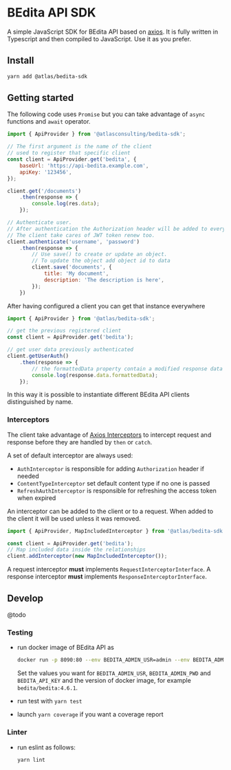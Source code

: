 # BEdita API SDK

A simple JavaScript SDK for BEdita API based on [axios](https://axios-http.com).
It is fully written in Typescript and then compiled to JavaScript. Use it as you prefer.

## Install

```bash
yarn add @atlas/bedita-sdk
```

## Getting started

The following code uses `Promise` but you can take advantage of `async` functions and `await` operator.

```js
import { ApiProvider } from '@atlasconsulting/bedita-sdk';

// The first argument is the name of the client
// used to register that specific client
const client = ApiProvider.get('bedita', {
    baseUrl: 'https://api-bedita.example.com',
    apiKey: '123456',
});

client.get('/documents')
    .then(response => {
        console.log(res.data);
    });

// Authenticate user.
// After authentication the Authorization header will be added to every request.
// The client take cares of JWT token renew too.
client.authenticate('username', 'password')
    .then(response => {
        // Use save() to create or update an object.
        // To update the object add object id to data
        client.save('documents', {
            title: 'My document',
            description: 'The description is here',
        });
    })
```

After having configured a client you can get that instance everywhere

```js
import { ApiProvider } from '@atlas/bedita-sdk';

// get the previous registered client
const client = ApiProvider.get('bedita');

// get user data previously authenticated
client.getUserAuth()
    .then(response => {
        // the formattedData property contain a modified response data
        console.log(response.data.formattedData);
    });
```

In this way it is possible to instantiate different BEdita API clients distinguished by name.

### Interceptors

The client take advantage of [Axios Interceptors](https://axios-http.com/docs/interceptors) to intercept request and response before they are handled by `then` or `catch`.

A set of default interceptor are always used:

* `AuthInterceptor` is responsible for adding `Authorization` header if needed
* `ContentTypeInterceptor` set default content type if no one is passed
* `RefreshAuthInterceptor` is responsible for refreshing the access token when expired

An interceptor can be added to the client or to a request.
When added to the client it will be used unless it was removed.

```js
import { ApiProvider, MapIncludedInterceptor } from '@atlas/bedita-sdk';

const client = ApiProvider.get('bedita');
// Map included data inside the relationships
client.addInterceptor(new MapIncludedInterceptor());
```

A request interceptor **must** implements `RequestInterceptorInterface`.
A response interceptor **must** implements `ResponseInterceptorInterface`.

## Develop

@todo

### Testing

* run docker image of BEdita API as

  ```bash
  docker run -p 8090:80 --env BEDITA_ADMIN_USR=admin --env BEDITA_ADMIN_PWD=admin --env BEDITA_API_KEY=1234567890 bedita/bedita:latest
  ```

  Set the values you want for `BEDITA_ADMIN_USR`, `BEDITA_ADMIN_PWD` and `BEDITA_API_KEY` and the version of docker image, for example `bedita/bedita:4.6.1`.

* run test with `yarn test`
* launch `yarn coverage` if you want a coverage report

### Linter

* run eslint as follows:

  ```bash
  yarn lint
  ```
